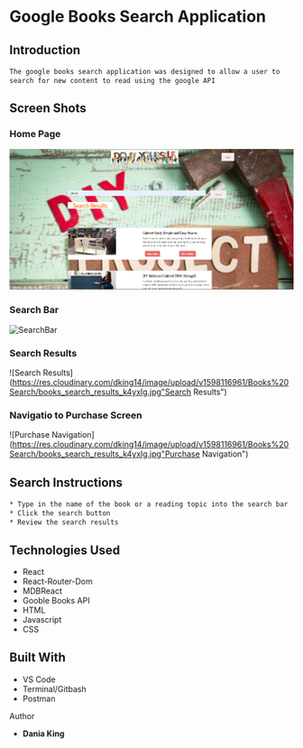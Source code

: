 # Google Books Search Application

## Introduction

    The google books search application was designed to allow a user to
    search for new content to read using the google API

## Screen Shots

### Home Page

![Home](https://github.com/hungle913/images/blob/master/DIY/Home_ScreenShot.PNG?raw=true "Home Screen")

### Search Bar

![SearchBar](https://res.cloudinary.com/dking14/image/upload/v1598116962/Books%20Search/books_search_zmxfu9.jpg "Search Bar")

### Search Results

![Search Results](https://res.cloudinary.com/dking14/image/upload/v1598116961/Books%20Search/books_search_results_k4yxlg.jpg"Search Results")

### Navigatio to Purchase Screen

![Purchase Navigation](https://res.cloudinary.com/dking14/image/upload/v1598116961/Books%20Search/books_search_results_k4yxlg.jpg"Purchase Navigation")

## Search Instructions

    * Type in the name of the book or a reading topic into the search bar
    * Click the search button
    * Review the search results

## Technologies Used

- React
- React-Router-Dom
- MDBReact
- Gooble Books API
- HTML
- Javascript
- CSS

## Built With

- VS Code
- Terminal/Gitbash
- Postman

Author

- **Dania King**
